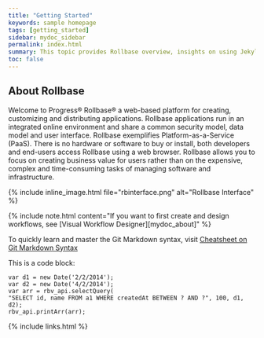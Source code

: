 ```yaml
---
title: "Getting Started"
keywords: sample homepage
tags: [getting_started]
sidebar: mydoc_sidebar
permalink: index.html
summary: This topic provides Rollbase overview, insights on using Jekyll and Git Markdown.
toc: false
---
```


## About Rollbase

Welcome to Progress® Rollbase® a web-based platform for creating, customizing and distributing applications. Rollbase applications run in an integrated online environment and share a common security model, data model and user interface. Rollbase exemplifies Platform-as-a-Service (PaaS). There is no hardware or software to buy or install, both developers and end-users access Rollbase using a web browser. Rollbase allows you to focus on creating business value for users rather than on the expensive, complex and time-consuming tasks of managing software and infrastructure.

{% include inline_image.html file="rbinterface.png" alt="Rollbase Interface" %}


{% include note.html content="If you want to first create and design workflows, see [Visual Workflow Designer][mydoc_about]" %}




To quickly learn and master the Git Markdown syntax, visit [Cheatsheet on Git Markdown Syntax](https://github.com/adam-p/markdown-here/wiki/Markdown-Cheatsheet)



This is a code block:

```
var d1 = new Date('2/2/2014');
var d2 = new Date('4/2/2014');
var arr = rbv_api.selectQuery(
"SELECT id, name FROM a1 WHERE createdAt BETWEEN ? AND ?", 100, d1, d2);
rbv_api.printArr(arr);
```


{% include links.html %}
